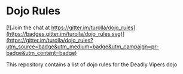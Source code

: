 Dojo Rules
==========

[![Join the chat at https://gitter.im/turolla/dojo_rules](https://badges.gitter.im/turolla/dojo_rules.svg)](https://gitter.im/turolla/dojo_rules?utm_source=badge&utm_medium=badge&utm_campaign=pr-badge&utm_content=badge)

This repository contains a list of dojo rules for the Deadly Vipers dojo

